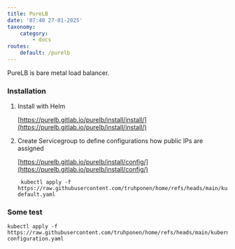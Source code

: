 ```yaml
---
title: PureLB
date: '07:40 27-01-2025'
taxonomy:
    category:
        - docs
routes:
    default: /purelb
---
```


PureLB is bare metal load balancer.

### Installation

1. Install with Helm

   [https://purelb.gitlab.io/purelb/install/install/](https://purelb.gitlab.io/purelb/install/install/)

2. Create Servicegroup to define configurations how public IPs are assigned

   [https://purelb.gitlab.io/purelb/install/config/](https://purelb.gitlab.io/purelb/install/config/)

        kubectl apply -f https://raw.githubusercontent.com/truhponen/home/refs/heads/main/kubernetes/purelb/servicegroup-default.yaml

### Some test

    kubectl apply -f https://raw.githubusercontent.com/truhponen/home/refs/heads/main/kubernetes/purelb/test-configuration.yaml
